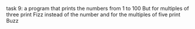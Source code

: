 task 9:  a program that prints the numbers from 1 to 100 But for multiples of three print Fizz instead of the number and for the multiples of five print Buzz
